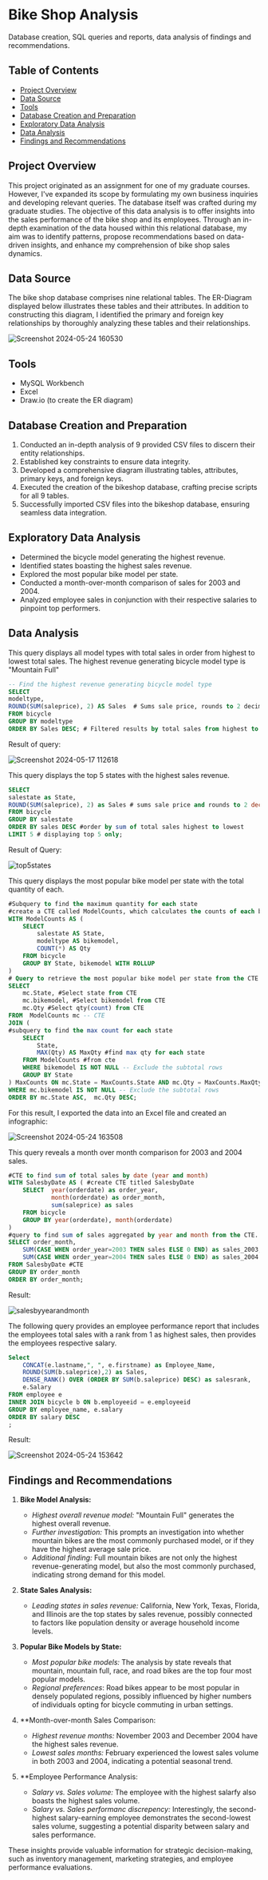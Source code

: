# Bike Shop Analysis

Database creation, SQL queries and reports, data analysis of findings and recommendations. 

## Table of Contents

- [Project Overview](#project-overview)
- [Data Source](#data-source)
- [Tools](#tools)
- [Database Creation and Preparation](#database-creation-and-preparation)
- [Exploratory Data Analysis](#exploratory-data-analysis)
- [Data Analysis](#data-analysis)
- [Findings and Recommendations](#findings-and-recommendations)

## Project Overview
This project originated as an assignment for one of my graduate courses. 
However, I've expanded its scope by formulating my own business inquiries and developing relevant queries. 
The database itself was crafted during my graduate studies. The objective of this data analysis is to offer insights into the sales performance of the bike shop and its employees. 
Through an in-depth examination of the data housed within this relational database, my aim was to identify patterns, propose recommendations based on data-driven insights, and enhance my comprehension of bike shop sales dynamics.

## Data Source 

The bike shop database comprises nine relational tables. The ER-Diagram displayed below illustrates these tables and their attributes. 
In addition to constructing this diagram, I identified the primary and foreign key relationships by thoroughly analyzing these tables and their relationships.

![Screenshot 2024-05-24 160530](https://github.com/CelesteRoberts/Bike-Shop-Analysis-in-SQL/assets/153464094/373a8920-b3aa-4642-9060-be12b77a20e0)

## Tools
- MySQL Workbench
- Excel
- Draw.io (to create the ER diagram)

## Database Creation and Preparation
1. Conducted an in-depth analysis of 9 provided CSV files to discern their entity relationships.
2. Established key constraints to ensure data integrity.
3. Developed a comprehensive diagram illustrating tables, attributes, primary keys, and foreign keys.
4. Executed the creation of the bikeshop database, crafting precise scripts for all 9 tables.
5. Successfully imported CSV files into the bikeshop database, ensuring seamless data integration.

## Exploratory Data Analysis 
- Determined the bicycle model generating the highest revenue.
- Identified states boasting the highest sales revenue.
- Explored the most popular bike model per state.
- Conducted a month-over-month comparison of sales for 2003 and 2004.
- Analyzed employee sales in conjunction with their respective salaries to pinpoint top performers.

## Data Analysis 

This query displays all model types with total sales in order from highest to lowest total sales. 
The highest revenue generating bicycle model type is "Mountain Full"
  ```SQL
-- Find the highest revenue generating bicycle model type 
SELECT 
modeltype,
ROUND(SUM(saleprice), 2) AS Sales  # Sums sale price, rounds to 2 decimals
FROM bicycle 
GROUP BY modeltype 
ORDER BY Sales DESC; # Filtered results by total sales from highest to lowest
```
Result of query:

![Screenshot 2024-05-17 112618](https://github.com/CelesteRoberts/Bike-Shop-Analysis-in-SQL/assets/153464094/623d0e6d-f364-4720-9dda-f22ae1f6950e)

This query displays the top 5 states with the highest sales revenue.
```SQL
SELECT 
salestate as State,
ROUND(SUM(saleprice), 2) as Sales # sums sale price and rounds to 2 decimal placeds
FROM bicycle 
GROUP BY salestate
ORDER BY sales DESC #order by sum of total sales highest to lowest
LIMIT 5 # displaying top 5 only;
```
Result of Query:

![top5states](https://github.com/CelesteRoberts/Bike-Shop-Analysis-in-SQL/assets/153464094/a4dfa6fd-97c3-45b7-8b69-b357a842b393)

This query displays the most popular bike model per state with the total quantity of each.
```SQL
#Subquery to find the maximum quantity for each state
#create a CTE called ModelCounts, which calculates the counts of each bike model per state.
WITH ModelCounts AS ( 
    SELECT 
        salestate AS State,
        modeltype AS bikemodel,
        COUNT(*) AS Qty
    FROM bicycle
    GROUP BY State, bikemodel WITH ROLLUP
)
# Query to retrieve the most popular bike model per state from the CTE
SELECT
    mc.State, #Select state from CTE
    mc.bikemodel, #Select bikemodel from CTE
    mc.Qty #Select qty(count) from CTE
FROM  ModelCounts mc -- CTE
JOIN (
#subquery to find the max count for each state
    SELECT
        State,
        MAX(Qty) AS MaxQty #find max qty for each state
    FROM ModelCounts #from cte
    WHERE bikemodel IS NOT NULL -- Exclude the subtotal rows
    GROUP BY State
) MaxCounts ON mc.State = MaxCounts.State AND mc.Qty = MaxCounts.MaxQty #joining to CTE
WHERE mc.bikemodel IS NOT NULL -- Exclude the subtotal rows
ORDER BY mc.State ASC,  mc.Qty DESC;
```
For this result, I exported the data into an Excel file and created an infographic:

![Screenshot 2024-05-24 163508](https://github.com/CelesteRoberts/Bike-Shop-Analysis-in-SQL/assets/153464094/d2b4053f-98da-4855-9967-ccb951d91751)

This query reveals a month over month comparison for 2003 and 2004 sales. 

```SQL
#CTE to find sum of total sales by date (year and month)
WITH SalesbyDate AS ( #create CTE titled SalesbyDate
	SELECT 	year(orderdate) as order_year,
			month(orderdate) as order_month,
			sum(saleprice) as sales 
	FROM bicycle 
	GROUP BY year(orderdate), month(orderdate)
) 
#query to find sum of sales aggregated by year and month from the CTE. 
SELECT order_month,
	SUM(CASE WHEN order_year=2003 THEN sales ELSE 0 END) as sales_2003,
    SUM(CASE WHEN order_year=2004 THEN sales ELSE 0 END) as sales_2004
FROM SalesbyDate #CTE
GROUP BY order_month
ORDER BY order_month;
```
Result:

![salesbyyearandmonth](https://github.com/CelesteRoberts/Bike-Shop-Analysis-in-SQL/assets/153464094/f80449a9-7e67-48bf-98e3-47662d303fbc)

The following query provides an employee performance report that includes the employees total sales with a rank from 1 as highest sales, 
then provides the employees respective salary.

```SQL
Select
	CONCAT(e.lastname,", ", e.firstname) as Employee_Name,
    ROUND(SUM(b.saleprice),2) as Sales,
    DENSE_RANK() OVER (ORDER BY SUM(b.saleprice) DESC) as salesrank,
    e.Salary 
FROM employee e
INNER JOIN bicycle b ON b.employeeid = e.employeeid 
GROUP BY employee_name, e.salary
ORDER BY salary DESC
;
```
Result:

![Screenshot 2024-05-24 153642](https://github.com/CelesteRoberts/Bike-Shop-Analysis-in-SQL/assets/153464094/af4e2322-4c63-41e1-8220-0b0c23c45163)

## Findings and Recommendations 

1. **Bike Model Analysis:**
   - *Highest overall revenue model:* "Mountain Full" generates the highest overall revenue.
   - *Further investigation:* This prompts an investigation into whether mountain bikes are the most commonly purchased model, or if they have the highest average sale price.
   - *Additional finding:* Full mountain bikes are not only the highest revenue-generating model, but also the most commonly purchased, indicating strong demand for this model.

2. **State Sales Analysis:**
   - *Leading states in sales revenue:*  California, New York, Texas, Florida, and Illinois are the top states by sales revenue, possibly connected to factors like 		population density or average household income levels.

3. **Popular Bike Models by State:**
   - *Most popular bike models:* The analysis by state reveals that mountain, mountain full, race, and road bikes are the top four most popular models.
   - *Regional preferences*: Road bikes appear to be most popular in densely populated regions, possibly influenced by higher numbers of individuals opting for bicycle commuting in urban settings. 

4. **Month-over-month Sales Comparison:
   - *Highest revenue months:* November 2003 and December 2004 have the highest sales revenue.
   - *Lowest sales months:* February experienced the lowest sales volume in both 2003 and 2004, indicating a potential seasonal trend.

5. **Employee Performance Analysis:
   - *Salary vs. Sales volume:* The employee with the highest salarfy also boasts the highest sales volume.
   - *Salary vs. Sales performanc discrepency:* Interestingly, the second-highest salary-earning employee demonstrates the second-lowest sales volume, suggesting a potential disparity between salary and sales performance. 


These insights provide valuable information for strategic decision-making, such as inventory management, marketing strategies, and employee performance evaluations.
